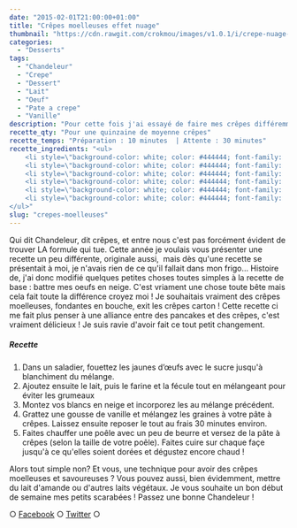 ```yaml
---
date: "2015-02-01T21:00:00+01:00"
title: "Crêpes moelleuses effet nuage"
thumbnail: "https://cdn.rawgit.com/crokmou/images/v1.0.1/i/crepe-nuage-chandeleur-recette-blog-culinaire-crokmou.jpg"
categories:
  - "Desserts"
tags:
  - "Chandeleur"
  - "Crepe"
  - "Dessert"
  - "Lait"
  - "Oeuf"
  - "Pate a crepe"
  - "Vanille"
description: "Pour cette fois j'ai essayé de faire mes crêpes différemment, avec des blancs d'oeufs battus en neige cela donne des crêpes moelleuses !"
recette_qty: "Pour une quinzaine de moyenne crêpes"
recette_temps: "Préparation : 10 minutes  | Attente : 30 minutes"
recette_ingredients: "<ul>
	<li style=\"background-color: white; color: #444444; font-family: 'Lucida Sans'; font-size: 13px; line-height: 22.1000003814697px; margin: 0px; outline: 0px; padding: 0px;\">200g de farine à pâtisserie</li>
	<li style=\"background-color: white; color: #444444; font-family: 'Lucida Sans'; font-size: 13px; line-height: 22.1000003814697px; margin: 0px; outline: 0px; padding: 0px;\">50g de fécule de maïs</li>
	<li style=\"background-color: white; color: #444444; font-family: 'Lucida Sans'; font-size: 13px; line-height: 22.1000003814697px; margin: 0px; outline: 0px; padding: 0px;\">500ml de lait</li>
	<li style=\"background-color: white; color: #444444; font-family: 'Lucida Sans'; font-size: 13px; line-height: 22.1000003814697px; margin: 0px; outline: 0px; padding: 0px;\">4 oeufs</li>
	<li style=\"background-color: white; color: #444444; font-family: 'Lucida Sans'; font-size: 13px; line-height: 22.1000003814697px; margin: 0px; outline: 0px; padding: 0px;\">50g de sucre</li>
	<li style=\"background-color: white; color: #444444; font-family: 'Lucida Sans'; font-size: 13px; line-height: 22.1000003814697px; margin: 0px; outline: 0px; padding: 0px;\">1 gousse de vanille</li>
</ul>"
slug: "crepes-moelleuses"
---
```


Qui dit Chandeleur, dit crêpes, et entre nous c'est pas forcément évident de trouver LA formule qui tue. Cette année je voulais vous présenter une recette un peu différente, originale aussi,  mais dès qu'une recette se présentait à moi, je n'avais rien de ce qu'il fallait dans mon frigo... Histoire de, j'ai donc modifié quelques petites choses toutes simples à la recette de base : battre mes oeufs en neige. C'est vriament une chose toute bête mais cela fait toute la différence croyez moi ! Je souhaitais vraiment des crêpes moelleuses, fondantes en bouche, exit les crêpes carton ! Cette recette ci me fait plus penser à une alliance entre des pancakes et des crêpes, c'est vraiment délicieux ! Je suis ravie d'avoir fait ce tout petit changement.

##### Recette

1.  Dans un saladier, fouettez les jaunes d’œufs avec le sucre jusqu'à blanchiment du mélange.
2.  Ajoutez ensuite le lait, puis le farine et la fécule tout en mélangeant pour éviter les grumeaux
3.  Montez vos blancs en neige et incorporez les au mélange précédent.
4.  Grattez une gousse de vanille et mélangez les graines à votre pâte à crêpes. Laissez ensuite reposer le tout au frais 30 minutes environ.
5.  Faites chauffer une poêle avec un peu de beurre et versez de la pâte à crêpes (selon la taille de votre poêle). Faites cuire sur chaque façe jusqu'à ce qu'elles soient dorées et dégustez encore chaud !

Alors tout simple non? Et vous, une technique pour avoir des crêpes moelleuses et savoureuses ? Vous pouvez aussi, bien évidemment, mettre du lait d'amande ou d'autres laits végétaux. Je vous souhaite un bon début de semaine mes petits scarabées ! Passez une bonne Chandeleur !

○ [Facebook](https://www.facebook.com/crokmou.blog) ○ [Twitter](https://twitter.com/Crokmou) ○
